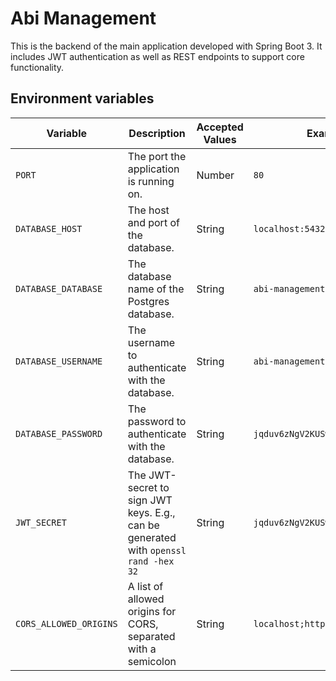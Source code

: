 # Abi Management

This is the backend of the main application developed with Spring Boot 3.
It includes JWT authentication as well as REST endpoints to support core functionality.

## Environment variables

| **Variable**           | **Description**                                                                     | **Accepted Values** | **Example**                     |
|------------------------|-------------------------------------------------------------------------------------|---------------------|---------------------------------|
| `PORT`                 | The port the application is running on.                                             | Number              | `80`                            |
| `DATABASE_HOST`        | The host and port of the database.                                                  | String              | `localhost:5432`                |
| `DATABASE_DATABASE`    | The database name of the Postgres database.                                         | String              | `abi-management`                |
| `DATABASE_USERNAME`    | The username to authenticate with the database.                                     | String              | `abi-management`                |
| `DATABASE_PASSWORD`    | The password to authenticate with the database.                                     | String              | `jqduv6zNgV2KUSwf`              |
| `JWT_SECRET`           | The JWT-secret to sign JWT keys. E.g., can be generated with `openssl rand -hex 32` | String              | `jqduv6zNgV2KUSwf`              |
| `CORS_ALLOWED_ORIGINS` | A list of allowed origins for CORS, separated with a semicolon                      | String              | `localhost;https://example.com` |
